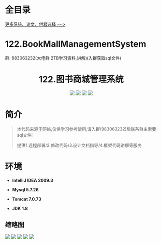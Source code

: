 # 全目录

[更多系统、论文，供君选择 ~~>](https://www.bitwise.net.cn)

# 122.BookMallManagementSystem

<p>群: 983063232(大佬群 2TB学习资料,讲解)(入群获取sql文件)</p>

<p><h1 align="center">122.图书商城管理系统</h1></p>


<p align="center">
	<img src="https://img.shields.io/badge/jdk-1.8-orange.svg"/>
    <img src="https://img.shields.io/badge/spring-5.x-lightgrey.svg"/>
    <img src="https://img.shields.io/badge/struts-3.x-blue.svg"/>
    <img src="https://img.shields.io/badge/hibernate-5.x-yellow.svg"/>
</p>

# 简介


> 本代码来源于网络,仅供学习参考使用,请入群(983063232)后联系群主索要sql文件!
>
> 提供1.远程部署/2.修改代码/3.设计文档指导/4.框架代码讲解等服务

# 环境

- <b>IntelliJ IDEA 2009.3</b>

- <b>Mysql 5.7.26</b>

- <b>Tomcat 7.0.73</b>

- <b>JDK 1.8</b>




## 缩略图

![](https://bitwise.oss-cn-heyuan.aliyuncs.com/2024/9/10/fbc4036f-5581-48ae-a2a0-2eed5cac6583.png)
![](https://bitwise.oss-cn-heyuan.aliyuncs.com/2024/9/10/4c545588-ee37-4136-96b8-7bf5c9a1858a.png)
![](https://bitwise.oss-cn-heyuan.aliyuncs.com/2024/9/10/600e3352-e47a-4b5f-8008-4601b37fea92.png)
![](https://bitwise.oss-cn-heyuan.aliyuncs.com/2024/9/10/ffb5f976-7477-4628-8797-d6937b36128e.png)
![](https://bitwise.oss-cn-heyuan.aliyuncs.com/2024/9/10/a9e7eb36-0802-4ef7-a0a5-63dcb3e7ec06.png)



